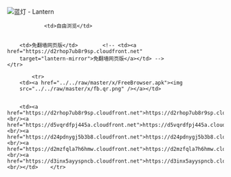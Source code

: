 

<img src="../../raw/master/x/8e0a2b81.c82003be.LanternYellow2.png" alt="蓝灯 - Lantern"/>
<table>
    <tr>
                
                <td>自由浏览</td>
        
        
        <td>免翻墙网页版</td>        <!-- <td><a href="https://d2rhop7ub8r9sp.cloudfront.net"
        target="lantern-mirror">免翻墙网页版</a></td> -->
    </tr>
    
            <tr>
        <td><a href="../../raw/master/x/FreeBrowser.apk"><img
        src="../../raw/master/x/fb.qr.png" /></a></td>

        
        <td><a href="https://d2rhop7ub8r9sp.cloudfront.net">https://d2rhop7ub8r9sp.cloudfront.net</a><br/><a href="https://d5vqrdfpj445a.cloudfront.net">https://d5vqrdfpj445a.cloudfront.net</a><br/><a href="https://d24pdnygj5b3b8.cloudfront.net">https://d24pdnygj5b3b8.cloudfront.net</a><br/><a href="https://d2mzfqla7h6hmw.cloudfront.net">https://d2mzfqla7h6hmw.cloudfront.net</a><br/><a href="https://d3inx5ayyspncb.cloudfront.net">https://d3inx5ayyspncb.cloudfront.net</a><br/></td>    </tr>
</table>
